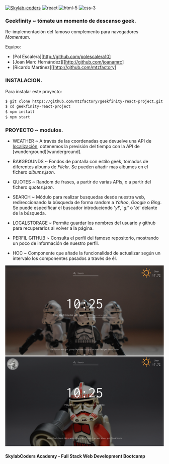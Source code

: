 [![Skylab-coders](https://mtzfactory.github.io/logos/png/skylab-coders.png)](http://www.skylabcoders.com/)
![react](https://mtzfactory.github.io/logos/png/react.png)
![html-5](https://mtzfactory.github.io/logos/png/html-5.png)
![css-3](https://mtzfactory.github.io/logos/png/css-3.png)

### Geekfinity ~ tómate un momento de descanso geek.

Re-implementación del famoso complemento para navegadores _Momentum_.

Equipo:

+ [Pol Escalera][http://github.com/polescalera10]
+ [Joan Marc Hernández][[http://github.com/joanamrc]
+ [Ricardo Martínez][[http://github.com/mtzfactory]

### INSTALACION.

Para instalar este proyecto:

```bash
$ git clone https://github.com/mtzfactory/geekfinity-react-project.git
$ cd geekfinity-react-project
$ npm install
$ npm start
```

### PROYECTO ~ modulos.

- WEATHER ~ A través de las coordenadas que devuelve una API de [localización][freegeoip], obtenemos la previsión del tiempo con la API de [wunderground][wunderground].

- BAKGROUNDS ~ Fondos de pantalla con estilo geek, tomados de diferentes albums de _Filckr_. Se pueden añadir mas albumes en el fichero _albums.json_.

- QUOTES ~ Random de frases, a partir de varias APIs, o a partir del fichero _quotes.json_.

- SEARCH ~ Módulo para realizar busquedas desde nuestra web, redireccionando la búsqueda de forma random a _Yahoo_, _Google_ o _Bing_. Se puede especificar el buscador introduciendo '_y!_', '_g!_' o '_b!_' delante de la búsqueda.

- LOCALSTORAGE ~ Permite guardar los nombres del usuario y github para recuperarlos al volver a la página.

- PERFIL GITHUB ~ Consulta el perfil del famoso repositorio, mostrando un poco de información de nuestro perfil.

- HOC ~ Componente que añade la funcionalidad de actualizar según un intervalo los componentes pasados a través de él.

![screenshoot-1](./screenshoots/screenshoot-1.png)
![screenshoot-2](./screenshoots/screenshoot-2.png)

#### SkylabCoders Academy - Full Stack Web Development Bootcamp

[freegeoip]: https://freegeoip.net/json/
[openweathermap]: https://openweathermap.org/api

[create-react-app]: https://github.com/facebookincubator/create-react-app
[react-router-dom]: https://github.com/ReactTraining/react-router/tree/master/packages/react-router-dom
[hashrouter]: https://github.com/ReactTraining/react-router/blob/master/packages/react-router-dom/docs/api/HashRouter.md
[withrouter]: https://github.com/ReactTraining/react-router/blob/master/packages/react-router/docs/api/withRouter.md